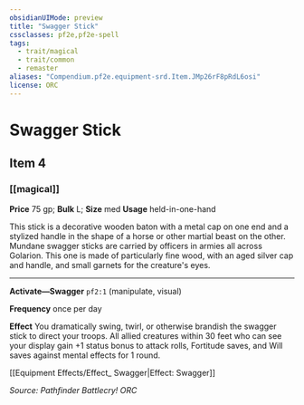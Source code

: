 ```yaml
---
obsidianUIMode: preview
title: "Swagger Stick"
cssclasses: pf2e,pf2e-spell
tags:
  - trait/magical
  - trait/common
  - remaster
aliases: "Compendium.pf2e.equipment-srd.Item.JMp26rF8pRdL6osi"
license: ORC
---
```

# Swagger Stick
## Item 4
### [[magical]]


**Price** 75 gp; 
**Bulk** L; **Size** med
**Usage** held-in-one-hand

This stick is a decorative wooden baton with a metal cap on one end and a stylized handle in the shape of a horse or other martial beast on the other. Mundane swagger sticks are carried by officers in armies all across Golarion. This one is made of particularly fine wood, with an aged silver cap and handle, and small garnets for the creature's eyes.

* * *

**Activate—Swagger** `pf2:1` (manipulate, visual)

**Frequency** once per day

**Effect** You dramatically swing, twirl, or otherwise brandish the swagger stick to direct your troops. All allied creatures within 30 feet who can see your display gain +1 status bonus to attack rolls, Fortitude saves, and Will saves against mental effects for 1 round.

[[Equipment Effects/Effect_ Swagger|Effect: Swagger]]

*Source: Pathfinder Battlecry!*
*ORC*